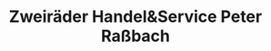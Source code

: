 ---
title: "Zweiräder Handel&Service Peter Raßbach"
url: /breitungen-werra/zweiraeder-handelundservice-peter-rassbach/
shop: Fahrrad
---